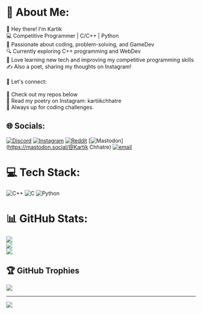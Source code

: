 # 💫 About Me:
👋 Hey there! I'm Kartik<br>💻 Competitive Programmer | C/C++ | Python<br>🚀 Passionate about coding, problem-solving, and GameDev<br>🔍 Currently exploring C++ programming and WebDev<br>📖 Love learning new tech and improving my competitive programming skills<br>✍️ Also a poet, sharing my thoughts on Instagram!<br><br>🔗 Let's connect:<br><br>📂 Check out my repos below<br>📜 Read my poetry on Instagram: kartiikchhatre<br>🎯 Always up for coding challenges.<br>


## 🌐 Socials:
[![Discord](https://img.shields.io/badge/Discord-%237289DA.svg?logo=discord&logoColor=white)](https://discord.gg/https://discord.gg/tkV5whGv) [![Instagram](https://img.shields.io/badge/Instagram-%23E4405F.svg?logo=Instagram&logoColor=white)](https://instagram.com/kartiikchhatre) [![Reddit](https://img.shields.io/badge/Reddit-%23FF4500.svg?logo=Reddit&logoColor=white)](https://reddit.com/user/u/EliteModder889) [![Mastodon](https://img.shields.io/badge/-MASTODON-%232B90D9?logo=mastodon&logoColor=white)](https://mastodon.social/@Kartik Chhatre) [![email](https://img.shields.io/badge/Email-D14836?logo=gmail&logoColor=white)](mailto:kartikchhatre8@gmail.com) 

# 💻 Tech Stack:
![C++](https://img.shields.io/badge/c++-%2300599C.svg?style=for-the-badge&logo=c%2B%2B&logoColor=white) ![C](https://img.shields.io/badge/c-%2300599C.svg?style=for-the-badge&logo=c&logoColor=white) ![Python](https://img.shields.io/badge/python-3670A0?style=for-the-badge&logo=python&logoColor=ffdd54)
# 📊 GitHub Stats:
![](https://github-readme-stats.vercel.app/api?username=Someone-Unknown69&theme=city_lights&hide_border=false&include_all_commits=true&count_private=false)<br/>
![](https://github-readme-streak-stats.herokuapp.com/?user=Someone-Unknown69&theme=city_lights&hide_border=false)<br/>
![](https://github-readme-stats.vercel.app/api/top-langs/?username=Someone-Unknown69&theme=city_lights&hide_border=false&include_all_commits=true&count_private=false&layout=compact)

## 🏆 GitHub Trophies
![](https://github-profile-trophy.vercel.app/?username=Someone-Unknown69&theme=shadow_blue&no-frame=false&no-bg=true&margin-w=4)

---
[![](https://visitcount.itsvg.in/api?id=Someone-Unknown69&icon=0&color=0)](https://visitcount.itsvg.in)

<!-- Proudly created with GPRM ( https://gprm.itsvg.in ) -->
